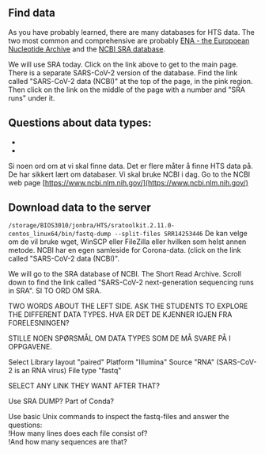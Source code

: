 ## Find data  
As you have probably learned, there are many databases for HTS data. The two most common and comprehensive are probably [ENA - the Europoean Nucleotide Archive](https://www.ebi.ac.uk/ena/browser/home) and the [NCBI SRA database](https://www.ncbi.nlm.nih.gov/sra).

We will use SRA today. Click on the link above to get to the main page. There is a separate SARS-CoV-2 version of the database. Find the link called "SARS-CoV-2 data (NCBI)" at the top of the page, in the pink region. Then click on the link on the middle of the page with a number and "SRA runs" under it. 

Questions about data types:  
- 
- 
- 

Si noen ord om at vi skal finne data. Det er flere måter å finne HTS data på. De har sikkert lært om databaser. Vi skal bruke NCBI i dag. 
Go to the NCBI web page [https://www.ncbi.nlm.nih.gov/](https://www.ncbi.nlm.nih.gov/)

## Download data to the server  
`/storage/BIOS3010/jonbra/HTS/sratoolkit.2.11.0-centos_linux64/bin/fastq-dump --split-files SRR14253446`
De kan velge om de vil bruke wget, WinSCP eller FileZilla eller hvilken som helst annen metode. 
NCBI har en egen samleside for Corona-data. (click on the link called "SARS-CoV-2 data (NCBI)".

We will go to the SRA database of NCBI. The Short Read Archive. Scroll down to find the link called "SARS-CoV-2 next-generation sequencing runs in SRA". SI TO ORD OM SRA.

TWO WORDS ABOUT THE LEFT SIDE. ASK THE STUDENTS TO EXPLORE THE DIFFERENT DATA TYPES. HVA ER DET DE KJENNER IGJEN FRA FORELESNINGEN?

STILLE NOEN SPØRSMÅL OM DATA TYPES SOM DE MÅ SVARE PÅ I OPPGAVENE.

Select Library layout "paired"
Platform "Illumina"
Source "RNA" (SARS-CoV-2 is an RNA virus)
File type "fastq"

SELECT ANY LINK THEY WANT AFTER THAT?

Use SRA DUMP? Part of Conda?

Use basic Unix commands to inspect the fastq-files and answer the questions:  
!How many lines does each file consist of?  
!And how many sequences are that?
